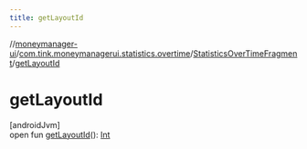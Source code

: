 ```yaml
---
title: getLayoutId
---
```

//[moneymanager-ui](../../../index.html)/[com.tink.moneymanagerui.statistics.overtime](../index.html)/[StatisticsOverTimeFragment](index.html)/[getLayoutId](get-layout-id.html)



# getLayoutId



[androidJvm]\
open fun [getLayoutId](get-layout-id.html)(): [Int](https://kotlinlang.org/api/latest/jvm/stdlib/kotlin/-int/index.html)




